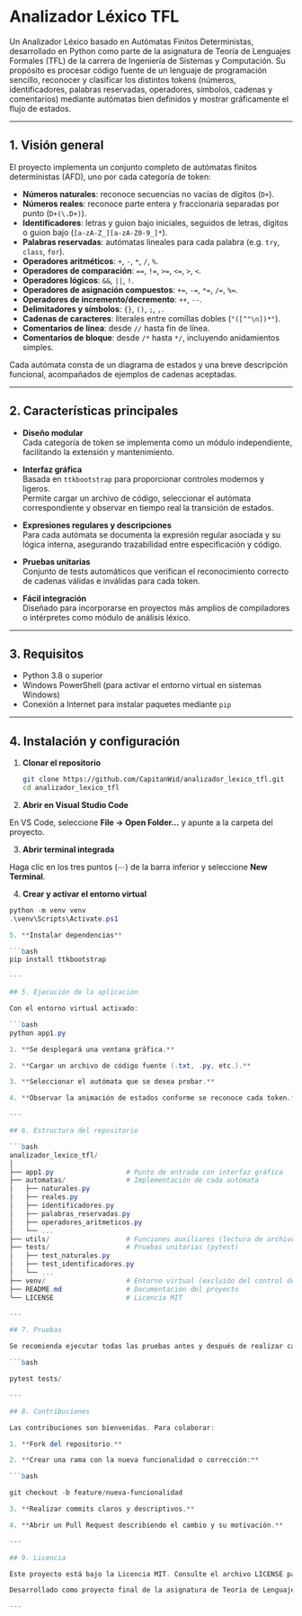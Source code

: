 # Analizador Léxico TFL

Un Analizador Léxico basado en Autómatas Finitos Deterministas, desarrollado en Python como parte de la asignatura de Teoría de Lenguajes Formales (TFL) de la carrera de Ingeniería de Sistemas y Computación. Su propósito es procesar código fuente de un lenguaje de programación sencillo, reconocer y clasificar los distintos tokens (números, identificadores, palabras reservadas, operadores, símbolos, cadenas y comentarios) mediante autómatas bien definidos y mostrar gráficamente el flujo de estados.

---

## 1. Visión general

El proyecto implementa un conjunto completo de autómatas finitos deterministas (AFD), uno por cada categoría de token:

- **Números naturales**: reconoce secuencias no vacías de dígitos (`D+`).
- **Números reales**: reconoce parte entera y fraccionaria separadas por punto (`D+(\.D+)`).
- **Identificadores**: letras y guion bajo iniciales, seguidos de letras, dígitos o guion bajo (`[a-zA-Z_][a-zA-Z0-9_]*`).
- **Palabras reservadas**: autómatas lineales para cada palabra (e.g. `try`, `class`, `for`).
- **Operadores aritméticos**: `+`, `-`, `*`, `/`, `%`.
- **Operadores de comparación**: `==`, `!=`, `>=`, `<=`, `>`, `<`.
- **Operadores lógicos**: `&&`, `||`, `!`.
- **Operadores de asignación compuestos**: `+=`, `-=`, `*=`, `/=`, `%=`.
- **Operadores de incremento/decremento**: `++`, `--`.
- **Delimitadores y símbolos**: `{}`, `()`, `;`, `,`.
- **Cadenas de caracteres**: literales entre comillas dobles (`"([^"\n])*"`).
- **Comentarios de línea**: desde `//` hasta fin de línea.
- **Comentarios de bloque**: desde `/*` hasta `*/`, incluyendo anidamientos simples.

Cada autómata consta de un diagrama de estados y una breve descripción funcional, acompañados de ejemplos de cadenas aceptadas.

---

## 2. Características principales

- **Diseño modular**  
  Cada categoría de token se implementa como un módulo independiente, facilitando la extensión y mantenimiento.

- **Interfaz gráfica**  
  Basada en `ttkbootstrap` para proporcionar controles modernos y ligeros.  
  Permite cargar un archivo de código, seleccionar el autómata correspondiente y observar en tiempo real la transición de estados.

- **Expresiones regulares y descripciones**  
  Para cada autómata se documenta la expresión regular asociada y su lógica interna, asegurando trazabilidad entre especificación y código.

- **Pruebas unitarias**  
  Conjunto de tests automáticos que verifican el reconocimiento correcto de cadenas válidas e inválidas para cada token.

- **Fácil integración**  
  Diseñado para incorporarse en proyectos más amplios de compiladores o intérpretes como módulo de análisis léxico.

---

## 3. Requisitos

- Python 3.8 o superior  
- Windows PowerShell (para activar el entorno virtual en sistemas Windows)  
- Conexión a Internet para instalar paquetes mediante `pip`

---

## 4. Instalación y configuración

1. **Clonar el repositorio**  
   ```bash
   git clone https://github.com/CapitanWid/analizador_lexico_tfl.git
   cd analizador_lexico_tfl

2. **Abrir en Visual Studio Code**

En VS Code, seleccione **File → Open Folder…** y apunte a la carpeta del proyecto.

3. **Abrir terminal integrada**

Haga clic en los tres puntos (⋯) de la barra inferior y seleccione **New Terminal**.

4. **Crear y activar el entorno virtual**

```powershell
python -m venv venv
.\venv\Scripts\Activate.ps1

5. **Instalar dependencias**

```bash
pip install ttkbootstrap

---

## 5. Ejecución de la aplicación

Con el entorno virtual activado:

```bash
python app1.py

1. **Se desplegará una ventana gráfica.**

2. **Cargar un archivo de código fuente (.txt, .py, etc.).**

3. **Seleccionar el autómata que se desea probar.**

4. **Observar la animación de estados conforme se reconoce cada token.**

---

## 6. Estructura del repositorio

```bash
analizador_lexico_tfl/
│
├── app1.py                  # Punto de entrada con interfaz gráfica
├── automatas/               # Implementación de cada autómata
│   ├── naturales.py
│   ├── reales.py
│   ├── identificadores.py
│   ├── palabras_reservadas.py
│   ├── operadores_aritmeticos.py
│   └── ...
├── utils/                   # Funciones auxiliares (lectura de archivo, logging, GUI helpers)
├── tests/                   # Pruebas unitarias (pytest)
│   ├── test_naturales.py
│   ├── test_identificadores.py
│   └── ...
├── venv/                    # Entorno virtual (excluido del control de versiones)
├── README.md                # Documentación del proyecto
└── LICENSE                  # Licencia MIT

---

## 7. Pruebas

Se recomienda ejecutar todas las pruebas antes y después de realizar cambios significativos:

```bash

pytest tests/

---

## 8. Contribuciones

Las contribuciones son bienvenidas. Para colaborar:

1. **Fork del repositorio.**

2. **Crear una rama con la nueva funcionalidad o corrección:**

```bash

git checkout -b feature/nueva-funcionalidad

3. **Realizar commits claros y descriptivos.**

4. **Abrir un Pull Request describiendo el cambio y su motivación.**

---

## 9. Licencia

Este proyecto está bajo la Licencia MIT. Consulte el archivo LICENSE para más detalles.

Desarrollado como proyecto final de la asignatura de Teoría de Lenguajes Formales, Universidad del Quindío.

---